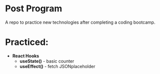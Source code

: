 # Post Program

A repo to practice new technologies after completing a coding bootcamp.

# Practiced:

- **React Hooks**
  - **useState()** - basic counter
  - **useEffect()** - fetch JSONplaceholder
